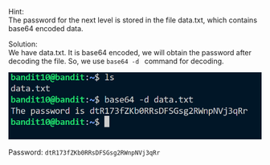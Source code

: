 Hint:<br> 
The password for the next level is stored in the file data.txt, which contains base64 encoded data.

Solution:<br>
We have data.txt.
It is base64 encoded, we will obtain the password after decoding the file.
So, we use ```base64 -d ``` command for decoding.

![alt text](image.png)

Password: ```dtR173fZKb0RRsDFSGsg2RWnpNVj3qRr```